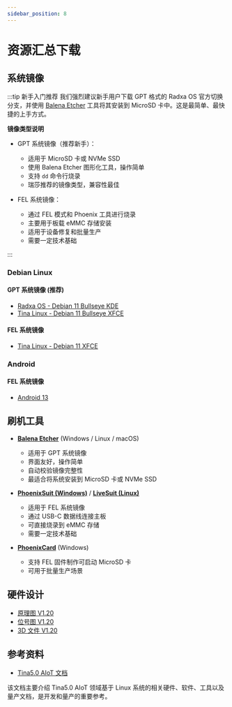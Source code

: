 ```yaml
---
sidebar_position: 8
---
```


# 资源汇总下载

## 系统镜像

:::tip 新手入门推荐
我们强烈建议新手用户下载 GPT 格式的 Radxa OS 官方切换分支，并使用 [Balena Etcher](./getting-started/quickly-started#安装系统镜像) 工具将其安装到 MicroSD 卡中。这是最简单、最快捷的上手方式。

**镜像类型说明**

- GPT 系统镜像（推荐新手）：

  - 适用于 MicroSD 卡或 NVMe SSD
  - 使用 Balena Etcher 图形化工具，操作简单
  - 支持 `dd` 命令行烧录
  - 瑞莎推荐的镜像类型，兼容性最佳

- FEL 系统镜像：
  - 通过 FEL 模式和 Phoenix 工具进行烧录
  - 主要用于板载 eMMC 存储安装
  - 适用于设备修复和批量生产
  - 需要一定技术基础

:::

### Debian Linux

#### GPT 系统镜像 (推荐)

- [Radxa OS - Debian 11 Bullseye KDE](https://github.com/radxa-build/radxa-cubie-a5e/releases/download/rsdk-b1/radxa-cubie-a5e_bullseye_kde_b1.output_512.img.xz)
- [Tina Linux - Debian 11 Bullseye XFCE](https://mega.nz/file/g7AWVBZJ#xkDOIJYHvgUngdKUgW7D_aSaVPifyYZDOG0fUOtgAMk)

#### FEL 系统镜像

- [Tina Linux - Debian 11 XFCE](https://mega.nz/file/g7AWVBZJ#xkDOIJYHvgUngdKUgW7D_aSaVPifyYZDOG0fUOtgAMk)

### Android

#### FEL 系统镜像

- [Android 13](https://mega.nz/file/NjxmXBbT#EaY4bTCNCKTWp8e9r9q2da9EijEovJdlJx_7_xXP-akk)

## 刷机工具

- **[Balena Etcher](https://etcher.balena.io/)** (Windows / Linux / macOS)

  - 适用于 GPT 系统镜像
  - 界面友好，操作简单
  - 自动校验镜像完整性
  - 最适合将系统安装到 MicroSD 卡或 NVMe SSD

- **[PhoenixSuit (Windows)](https://dl.radxa.com/tools/windows/PhoenixSuit_V2.0.4.zip)** / **[LiveSuit (Linux)](https://dl.radxa.com/tools/linux/LiveSuit_Linux_V3.0.8.zip)**

  - 适用于 FEL 系统镜像
  - 通过 USB-C 数据线连接主板
  - 可直接烧录到 eMMC 存储
  - 需要一定技术基础

- **[PhoenixCard](https://dl.radxa.com/tools/windows/PhoenixCard_V4.3.1.zip)** (Windows)
  - 支持 FEL 固件制作可启动 MicroSD 卡
  - 可用于批量生产场景

## 硬件设计

- [原理图 V1.20](https://dl.radxa.com/cubie/a5e/docs/hw/v1.2/radxa_cubie_a5e_schematic_v1.2_20250113.pdf)
- [位号图 V1.20](https://dl.radxa.com/cubie/a5e/docs/hw/v1.2/radxa_cubie_a5e_components_placement_map_v1.2_20250113.pdf)
- [3D 文件 V1.20](https://dl.radxa.com/cubie/a5e/docs/hw/v1.2/radxa_cubie_a5e_pcba_3d_v1.2_stp_20250224.zip)

## 参考资料

- [Tina5.0 AIoT 文档](https://gitlab.com/tina5.0_aiot/product/docs/)

该文档主要介绍 Tina5.0 AIoT 领域基于 Linux 系统的相关硬件、软件、工具以及量产文档，是开发和量产的重要参考。
